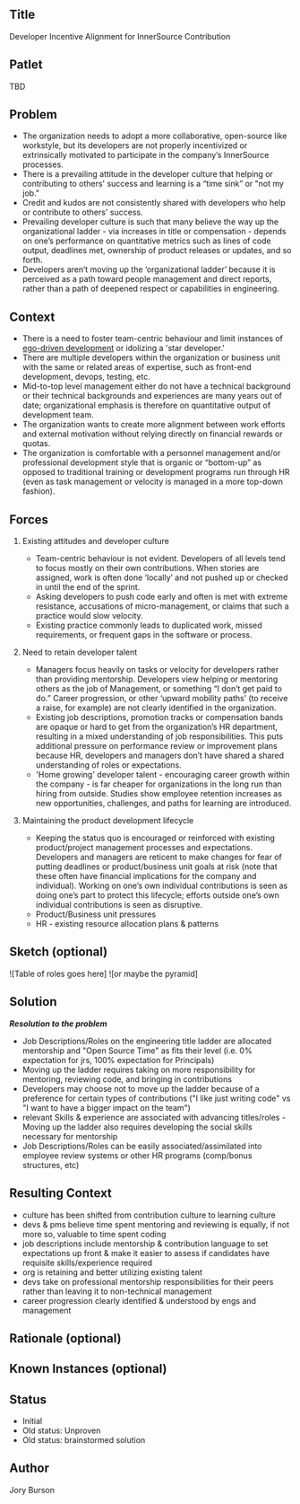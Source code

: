## Title

Developer Incentive Alignment for InnerSource Contribution

## Patlet

TBD

## Problem

- The organization needs to adopt a more collaborative, open-source like workstyle, but its developers are not properly incentivized or extrinsically motivated to participate in the company’s InnerSource processes.
- There is a prevailing attitude in the developer culture that helping or contributing to others' success and learning is a “time sink” or "not my job."
- Credit and kudos are not consistently shared with developers who help or contribute to others' success.
- Prevailing developer culture is such that many believe the way up the organizational ladder - via increases in title or compensation - depends on one’s performance on quantitative metrics such as lines of code output, deadlines met, ownership of product releases or updates, and so forth.  
- Developers aren’t moving up the ‘organizational ladder’ because it is perceived as a path toward people management and direct reports, rather than a path of deepened respect or capabilities in engineering.

## Context  

- There is a need to foster team-centric behaviour and limit instances of [ego-driven development](http://deliberate-software.com/ego-driven-development/) or idolizing a 'star developer.'
- There are multiple developers within the organization or business unit with the same or related areas of expertise, such as front-end development, devops, testing, etc.
- Mid-to-top level management either do not have a technical background or their technical backgrounds and experiences are many years out of date; organizational emphasis is therefore on quantitative output of development team.
- The organization wants to create more alignment between work efforts and external motivation without relying directly on financial rewards or quotas.  
- The organization is comfortable with a personnel management and/or professional development style that is organic or “bottom-up” as opposed to traditional training or development programs run through HR (even as task management or velocity is managed in a more top-down fashion).

## Forces

1. Existing attitudes and developer culture

    - Team-centric behaviour is not evident. Developers of all levels tend to focus mostly on their own contributions. When stories are assigned, work is often done ‘locally’ and not pushed up or checked in until the end of the sprint.
    - Asking developers to push code early and often is met with extreme resistance, accusations of micro-management, or claims that such a practice would slow velocity.
    - Existing practice commonly leads to duplicated work, missed requirements, or frequent gaps in the software or process.

2. Need to retain developer talent

    - Managers focus heavily on tasks or velocity for developers rather than providing mentorship. Developers view helping or mentoring others as the job of Management, or something “I don’t get paid to do.” Career progression, or other ‘upward mobility paths’ (to receive a raise, for example) are not clearly identified in the organization.
    - Existing job descriptions, promotion tracks or compensation bands are opaque or hard to get from the organization’s HR department, resulting in a mixed understanding of job responsibilities. This puts additional pressure on performance review or improvement plans because HR, developers and managers don’t have shared a shared understanding of roles or expectations.
    - 'Home growing' developer talent - encouraging career growth within the company - is far cheaper for organizations in the long run than hiring from outside. Studies show employee retention increases as new opportunities, challenges, and paths for learning are introduced.

3. Maintaining the product development lifecycle

    - Keeping the status quo is encouraged or reinforced with existing product/project management processes and expectations. Developers and managers are reticent to make changes for fear of putting deadlines or product/business unit goals at risk (note that these often have financial implications for the company and individual). Working on one’s own individual contributions is seen as doing one’s part to protect this lifecycle; efforts outside one’s own individual contributions is seen as disruptive.
    - Product/Business unit pressures
    - HR - existing resource allocation plans & patterns

## Sketch (optional)  

![Table of roles goes here]
![or maybe the pyramid]

## Solution  

***Resolution to the problem***

- Job Descriptions/Roles on the engineering title ladder are allocated mentorship and "Open Source Time" as fits their level (i.e. 0% expectation for jrs, 100% expectation for Principals)
- Moving up the ladder requires taking on more responsibility for mentoring, reviewing code, and bringing in contributions
- Developers may choose not to move up the ladder because of a preference for certain types of contributions ("I like just writing code" vs "I want to have a bigger impact on the team")
- relevant Skills & experience are associated with advancing titles/roles - Moving up the ladder also requires developing the social skills necessary for mentorship
- Job Descriptions/Roles can be easily associated/assimilated into employee review systems or other HR programs (comp/bonus structures, etc)

## Resulting Context

- culture has been shifted from contribution culture to learning culture
- devs & pms believe time spent mentoring and reviewing is equally, if not more so, valuable to time spent coding
- job descriptions include mentorship & contribution language to set expectations up front & make it easier to assess if candidates have requisite skills/experience required
- org is retaining and better utilizing existing talent
- devs take on professional mentorship responsibilities for their peers rather than leaving it to non-technical management
- career progression clearly identified & understood by engs and management

## Rationale (optional)  

## Known Instances (optional)  

## Status  

- Initial
- Old status: Unproven
- Old status: brainstormed solution

## Author

Jory Burson
